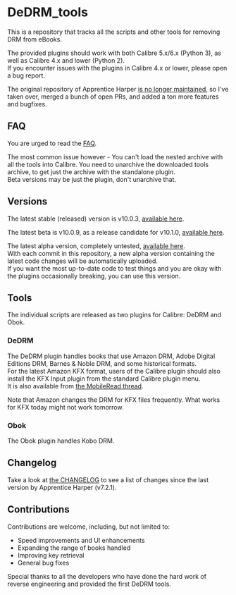 # DeDRM_tools
This is a repository that tracks all the scripts and other tools for removing DRM from eBooks.

The provided plugins should work with both Calibre 5.x/6.x (Python 3), as well as Calibre 4.x and lower (Python 2).<br>
If you encounter issues with the plugins in Calibre 4.x or lower, please open a bug report. 

The original repository of Apprentice Harper [is no longer maintained](https://github.com/apprenticeharper/DeDRM_tools#no-longer-maintained), so I've taken over, merged a bunch of open PRs, and added a ton more features and bugfixes. 

## FAQ

You are urged to read the [FAQ](https://github.com/noDRM/DeDRM_tools/blob/master/FAQs.md). 

The most common issue however - You can't load the nested archive with all the tools into Calibre.
You need to unarchive the downloaded tools archive, to get just the archive with the standalone plugin.<br>
Beta versions may be just the plugin, don't unarchive that.<br>

## Versions
The latest stable (released) version is v10.0.3, [available here](https://github.com/noDRM/DeDRM_tools/releases/tag/v10.0.3).<br>

The latest beta is v10.0.9, as a release candidate for v10.1.0, [available here](https://github.com/noDRM/DeDRM_tools/releases/tag/v10.0.9).<br>

The latest alpha version, completely untested, [available here](https://github.com/noDRM/DeDRM_tools_autorelease/releases).<br>
With each commit in this repository, a new alpha version containing the latest code changes will be automatically uploaded.<br>
If you want the most up-to-date code to test things and you are okay with the plugins occasionally breaking, you can use this version.

## Tools

The individual scripts are released as two plugins for Calibre: DeDRM and Obok.

### DeDRM

The DeDRM plugin handles books that use Amazon DRM, Adobe Digital Editions DRM, Barnes & Noble DRM, and some historical formats.<br>
For the latest Amazon KFX format, users of the Calibre plugin should also install the KFX Input plugin from the standard Calibre plugin menu.<br>
It is also available from [the MobileRead thread](https://www.mobileread.com/forums/showthread.php?t=291290).

Note that Amazon changes the DRM for KFX files frequently. What works for KFX today might not work tomorrow.

### Obok

The Obok plugin handles Kobo DRM.

## Changelog
Take a look at [the CHANGELOG](https://github.com/noDRM/DeDRM_tools/blob/master/CHANGELOG.md) to see a list of changes since the last version by Apprentice Harper (v7.2.1). 

## Contributions

Contributions are welcome, including, but not limited to: 
* Speed improvements and UI enhancements
* Expanding the range of books handled
* Improving key retrieval
* General bug fixes

Special thanks to all the developers who have done the hard work of reverse engineering and provided the first DeDRM tools.
